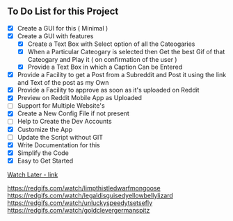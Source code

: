 ## To Do List for this Project

 - [x] Create a GUI for this ( Minimal )
 - [x] Create a GUI with features
    - [x] Create a Text Box with Select option of all the Cateogaries
    - [x] When a Particular Cateogary is selected then Get the best Gif of that Cateogary and Play it ( on confirmation of the user ) 
    - [x] Provide a Text Box in which a Caption Can be Entered
 - [x] Provide a Facility to get a Post from a Subreddit and Post it using the link and Text of the post as my Own
 - [x] Provide a Facility to approve as soon as it's uploaded on Reddit
 - [x] Preview on Reddit Mobile App as Uploaded
 - [ ] Support for Multiple Website's
 - [x] Create a New Config File if not present
 - [ ] Help to Create the Dev Accounts 
 - [x] Customize the App
 - [ ] Update the Script without GIT
 - [x] Write Documentation for this
 - [x] Simplify the Code
 - [x] Easy to Get Started

 [Watch Later - link](https://www.redgifs.com/watch/noteworthystudiousirrawaddydolphin)

 https://redgifs.com/watch/limpthistledwarfmongoose
 https://redgifs.com/watch/legaldisguisedyellowbellylizard
 https://redgifs.com/watch/unluckyspeedytsetsefly
 https://redgifs.com/watch/goldclevergermanspitz